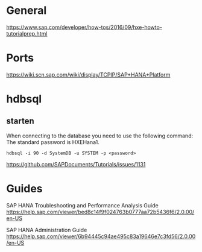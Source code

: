 # General
https://www.sap.com/developer/how-tos/2016/09/hxe-howto-tutorialprep.html

# Ports
https://wiki.scn.sap.com/wiki/display/TCPIP/SAP+HANA+Platform

# hdbsql
## starten
When connecting to the database you need to use the following command:
The standard password is HXEHana1.
```
hdbsql -i 90 -d SystemDB -u SYSTEM -p <password>
```
https://github.com/SAPDocuments/Tutorials/issues/1131

# Guides

SAP HANA Troubleshooting and Performance Analysis Guide
https://help.sap.com/viewer/bed8c14f9f024763b0777aa72b5436f6/2.0.00/en-US

SAP HANA Administration Guide
https://help.sap.com/viewer/6b94445c94ae495c83a19646e7c3fd56/2.0.00/en-US
